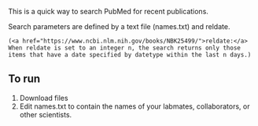 
This is a quick way to search PubMed for recent publications.

Search parameters are defined by a text file (names.txt) and reldate.

	(<a href="https://www.ncbi.nlm.nih.gov/books/NBK25499/">reldate:</a> When reldate is set to an integer n, the search returns only those items that have a date specified by datetype within the last n days.)

## To run

1. Download files
2. Edit names.txt to contain the names of your labmates, collaborators, or other scientists.
